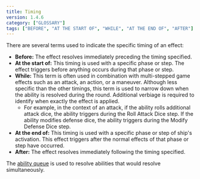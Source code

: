 ```yaml
---
title: Timing
version: 1.4.6
category: ["GLOSSARY"]
tags: ["BEFORE", "AT THE START OF", "WHILE", "AT THE END OF", "AFTER"]
---
```


There are several terms used to indicate the specific timing of an effect:

- **Before:** The effect resolves immediately preceding the timing specified.
- **At the start of:** This timing is used with a specific phase or step. The effect triggers before anything occurs during that phase or step.
- **While:** This term is often used in combination with multi-stepped game effects such as an attack, an action, or a maneuver. Although less specific than the other timings, this term is used to narrow down when the ability is resolved during the round. Additional verbiage is required to identify when exactly the effect is applied. 
  + For example, in the context of an attack, if the ability rolls additional attack dice, the ability triggers during the Roll Attack Dice step. If the ability modifies defense dice, the ability triggers during the Modify Defense Dice step.
- **At the end of:** This timing is used with a specific phase or step of ship's activation. This effect triggers after the normal effects of that phase or step have occurred.
- **After:** The effect resolves immediately following the timing specified.

The [ability queue](/rules/Ability_Queue) is used to resolve abilities that would resolve simultaneously.
